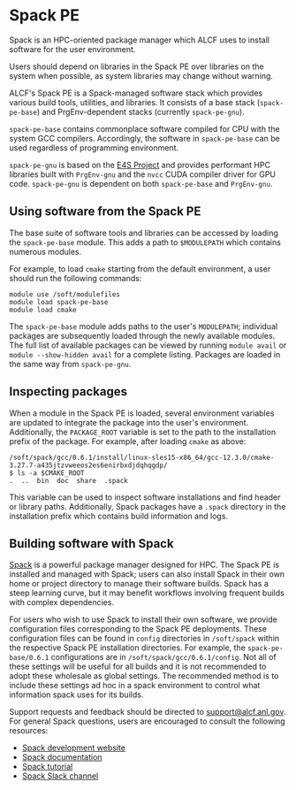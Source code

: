 # Spack PE

Spack is an HPC-oriented package manager which ALCF uses to install software for
the user environment.

Users should depend on libraries in the Spack PE over libraries on the system 
when possible, as system libraries may change without warning.

ALCF's Spack PE is a Spack-managed software stack which provides various build
tools, utilities, and libraries. It consists of a base stack (`spack-pe-base`)
and PrgEnv-dependent stacks (currently `spack-pe-gnu`).

`spack-pe-base` contains commonplace software compiled for CPU with the system
GCC compilers. Accordingly, the software in `spack-pe-base` can be used
regardless of programming environment.

`spack-pe-gnu` is based on the [E4S Project](https://e4s-project.github.io/) and
provides performant HPC libraries built with `PrgEnv-gnu` and the `nvcc` CUDA
compiler driver for GPU code. `spack-pe-gnu` is dependent on both
`spack-pe-base` and `PrgEnv-gnu`. 

## Using software from the Spack PE

The base suite of software tools and libraries can be accessed by loading the
`spack-pe-base` module. This adds a path to `$MODULEPATH` which contains
numerous modules. 

For example, to load `cmake` starting from the default environment, a user
should run the following commands: 
``` 
module use /soft/modulefiles
module load spack-pe-base
module load cmake
```

The `spack-pe-base` module adds paths to the user's `MODULEPATH`; individual
packages are subsequently loaded through the newly available modules. The full
list of available packages can be viewed by running `module avail` or `module
--show-hidden avail` for a complete listing. Packages are loaded in the same way
from `spack-pe-gnu`.


## Inspecting packages

When a module in the Spack PE is loaded, several environment variables are
updated to integrate the package into the user's environment. Additionally, the
`PACKAGE_ROOT` variable is set to the path to the installation prefix of the
package. For example, after loading `cmake` as above:

``` $ echo $CMAKE_ROOT
/soft/spack/gcc/0.6.1/install/linux-sles15-x86_64/gcc-12.3.0/cmake-3.27.7-a435jtzvweeos2es6enirbxdjdqhqgdp/
$ ls -a $CMAKE_ROOT 
.  ..  bin  doc  share  .spack
```

This variable can be used to inspect software installations and find header or
library paths. Additionally, Spack packages have a `.spack` directory in the
installation prefix which contains build information and logs.

## Building software with Spack

[Spack](https://spack.io/about/) is a powerful package manager designed for HPC.
The Spack PE is installed and managed with Spack; users can also install Spack
in their own home or project directory to manage their software builds. Spack
has a steep learning curve, but it may benefit workflows involving frequent
builds with complex dependencies.

For users who wish to use Spack to install their own software, we provide
configuration files corresponding to the Spack PE deployments. These
configuration files can be found in `config` directories in `/soft/spack` within
the respective Spack PE installation directories. For example, the
`spack-pe-base/0.6.1` configurations are in `/soft/spack/gcc/0.6.1/config`. Not
all of these settings will be useful for all builds and it is not recommended to
adopt these wholesale as global settings. The recommended method is to include
these settings ad hoc in a spack environment to control what information spack
uses for its builds.

Support requests and feedback should be directed to
[support@alcf.anl.gov](mailto:support@alcf.anl.gov). For general Spack
questions, users are encouraged to consult the following resources:

- [Spack development website](https://github.com/spack/spack)
- [Spack documentation](https://spack.readthedocs.io/en/latest/index.html)
- [Spack tutorial](https://spack-tutorial.readthedocs.io/en/latest)
- [Spack Slack channel](https://slack.spack.io)
